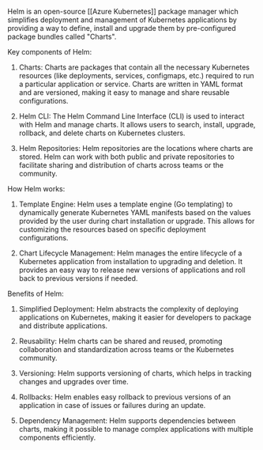 Helm is an open-source [[Azure Kubernetes]] package manager which simplifies deployment and management of Kubernetes applications by providing a way to define, install and upgrade them by pre-configured package bundles called "Charts".

Key components of Helm:

1. Charts: Charts are packages that contain all the necessary Kubernetes resources (like deployments, services, configmaps, etc.) required to run a particular application or service. Charts are written in YAML format and are versioned, making it easy to manage and share reusable configurations.
    
2. Helm CLI: The Helm Command Line Interface (CLI) is used to interact with Helm and manage charts. It allows users to search, install, upgrade, rollback, and delete charts on Kubernetes clusters.
    
3. Helm Repositories: Helm repositories are the locations where charts are stored. Helm can work with both public and private repositories to facilitate sharing and distribution of charts across teams or the community.
    

How Helm works:

1. Template Engine: Helm uses a template engine (Go templating) to dynamically generate Kubernetes YAML manifests based on the values provided by the user during chart installation or upgrade. This allows for customizing the resources based on specific deployment configurations.
    
2. Chart Lifecycle Management: Helm manages the entire lifecycle of a Kubernetes application from installation to upgrading and deletion. It provides an easy way to release new versions of applications and roll back to previous versions if needed.
    

Benefits of Helm:

1. Simplified Deployment: Helm abstracts the complexity of deploying applications on Kubernetes, making it easier for developers to package and distribute applications.
    
2. Reusability: Helm charts can be shared and reused, promoting collaboration and standardization across teams or the Kubernetes community.
    
3. Versioning: Helm supports versioning of charts, which helps in tracking changes and upgrades over time.
    
4. Rollbacks: Helm enables easy rollback to previous versions of an application in case of issues or failures during an update.
    
5. Dependency Management: Helm supports dependencies between charts, making it possible to manage complex applications with multiple components efficiently.